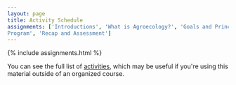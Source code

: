 ```yaml
---
layout: page
title: Activity Schedule
assignments: ['Introductions', 'What is Agroecology?', 'Goals and Principles', 'The Agroecosystems Concept', 'Agroecosystem Tour', 'Agroecology in Your
Program', 'Recap and Assessment']
---
```


{% include assignments.html %}

You can see the full list of [activities](https://trec-agroecology.github.io/introducing-agroecology/activities/), 
which may be useful if you're using this material outside of an organized 
course.

<!-- Schedule Management
- Update the `assignments:` list with `title:` from `assignments/` files. 
- Add 'Template' to `assignments:` to view the course template from `docs/`. 
- The remaining content should be left AS IS.
-->
